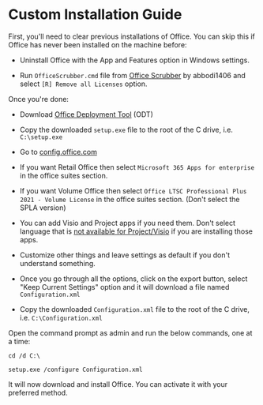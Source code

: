 # Custom Installation Guide

First, you'll need to clear previous installations of Office. You can skip this if Office has never been installed on the machine before:

- Uninstall Office with the App and Features option in Windows settings.

- Run `OfficeScrubber.cmd` file from [Office Scrubber](<https://github.com/abbodi1406/WHD/raw/master/scripts/OfficeScrubber_12r.zip>) by abbodi1406 and select `[R] Remove all Licenses` option.

Once you're done:

- Download [Office Deployment Tool](<https://officecdn.microsoft.com/pr/wsus/setup.exe>) (ODT)

- Copy the downloaded `setup.exe` file to the root of the C drive, i.e. `C:\setup.exe`

- Go to [config.office.com](<http://config.office.com>)

- If you want Retail Office then select `Microsoft 365 Apps for enterprise` in the office suites section.

- If you want Volume Office then select `Office LTSC Professional Plus 2021 - Volume License` in the office suites section. (Don't select the SPLA version)

- You can add Visio and Project apps if you need them. Don't select language that is [not available for Project/Visio](<https://gravesoft.dev/office_c2r_links>) if you are installing those apps.

- Customize other things and leave settings as default if you don't understand something.

- Once you go through all the options, click on the export button, select "Keep Current Settings" option and it will download a file named `Configuration.xml`

- Copy the downloaded `Configuration.xml` file to the root of the C drive, i.e. `C:\Configuration.xml`

Open the command prompt as admin and run the below commands, one at a time:

```
cd /d C:\
```

```
setup.exe /configure Configuration.xml
```

It will now download and install Office. You can activate it with your preferred method.
